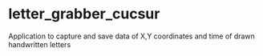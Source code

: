 # letter_grabber_cucsur
Application to capture and save data of X,Y coordinates and time of drawn handwritten letters
